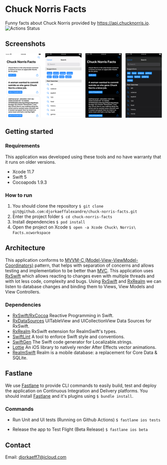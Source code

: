 # Chuck Norris Facts
Funny facts about Chuck Norris provided by https://api.chucknorris.io.
![Actions Status](https://github.com/djorkaeffalexandre/chuck-norris-facts/workflows/Run%20tests/badge.svg)

## Screenshots
<p align="center">
  <img src=".github/images/screenshot.png" width=600>
</p>

## Getting started

### Requirements
This application was developed using these tools and no have warranty that it runs on older versions.
- Xcode 11.7
- Swift 5
- Cocoapods 1.9.3

### How to run
1. You should clone the repository
`$ git clone git@github.com:djorkaeffalexandre/chuck-norris-facts.git`
2. Enter the project folder
`$ cd chuck-norris-facts`
3. Install dependencies
`$ pod install`
4. Open the project on Xcode
`$ open -a Xcode Chuck\ Norris\ Facts.xcworkspace`

## Architecture
This application conforms to [MVVM-C (Model-View-ViewModel-Coordinators)](https://stevenpcurtis.medium.com/mvvm-c-architecture-with-dependency-injection-testing-3b7197eb2e4d) pattern,
that helps with separation of concerns and allows testing and implementation to be better than [MVC](https://medium.com/swift-coding/mvc-in-swift-a9b1121ab6f0).
This application uses [RxSwift](https://github.com/ReactiveX/RxSwift) which allows reacting to changes even with multiple threads and with lot less code, complexity and bugs.
Using [RxSwift](https://github.com/ReactiveX/RxSwift) and [RxRealm](https://github.com/RxSwiftCommunity/RxRealm) we can listen to database changes and binding them to Views, View Models and View Controllers.

### Dependencies
- [RxSwift/RxCocoa](https://github.com/ReactiveX/RxSwift) Reactive Programming in Swift.
- [RxDataSources](https://github.com/RxSwiftCommunity/RxDataSources) UITableView and UICollectionView Data Sources for RxSwift.
- [RxRealm](https://github.com/RxSwiftCommunity/RxRealm) RxSwift extension for RealmSwift's types.
- [SwiftLint](https://github.com/realm/SwiftLint) A tool to enforce Swift style and conventions.
- [SwiftGen](https://github.com/SwiftGen/SwiftGen) The Swift code generator for Localizable.strings.
- [Lottie](https://github.com/airbnb/lottie-ios) An iOS library to natively render After Effects vector animations.
- [RealmSwift](https://github.com/realm/realm-cocoa) Realm is a mobile database: a replacement for Core Data & SQLite.

## Fastlane
We use [Fastlane](https://github.com/fastlane/fastlane) to provide CLI commands to easily build, test and deploy the application on Continuous Integration and Delivery platforms.
You should install [Fastlane](https://github.com/fastlane/fastlane) and it's plugins using `$ bundle install`.

### Commands
- Run Unit and UI tests (Running on Github Actions)
`$ fastlane ios tests`

- Release the app to Test Flight (Beta Release)
`$ fastlane ios beta`

## Contact
Email: djorkaeff7@icloud.com
